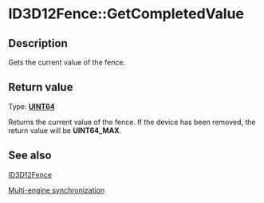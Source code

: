 # ID3D12Fence::GetCompletedValue

## Description

Gets the current value of the fence.

## Return value

Type: **[UINT64](https://learn.microsoft.com/windows/win32/WinProg/windows-data-types)**

Returns the current value of the fence. If the device has been removed, the return value will be **UINT64_MAX**.

## See also

[ID3D12Fence](https://learn.microsoft.com/windows/win32/api/d3d12/nn-d3d12-id3d12fence)

[Multi-engine synchronization](https://learn.microsoft.com/windows/win32/direct3d12/user-mode-heap-synchronization)